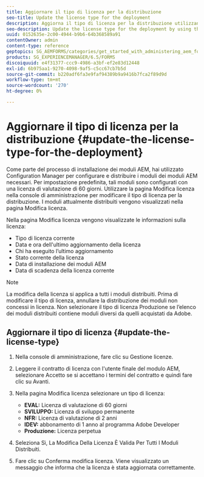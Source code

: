 ```yaml
---
title: Aggiornare il tipo di licenza per la distribuzione
seo-title: Update the license type for the deployment
description: Aggiorna il tipo di licenza per la distribuzione utilizzando la pagina Modifica licenza nella console di amministrazione.
seo-description: Update the license type for the deployment by using the Change License page in administration console.
uuid: 0152635e-2c00-4944-b9b6-64b368589a91
contentOwner: admin
content-type: reference
geptopics: SG_AEMFORMS/categories/get_started_with_administering_aem_forms_on_jee
products: SG_EXPERIENCEMANAGER/6.5/FORMS
discoiquuid: e4f31377-ccc9-4986-a3bf-ef2e83d12448
exl-id: 6b975aa1-9270-4098-9af5-c5cc67cb7b5d
source-git-commit: b220adf6fa3e9faf94389b9a9416b7fca2f89d9d
workflow-type: tm+mt
source-wordcount: '270'
ht-degree: 0%

---
```


# Aggiornare il tipo di licenza per la distribuzione {#update-the-license-type-for-the-deployment}

Come parte del processo di installazione dei moduli AEM, hai utilizzato Configuration Manager per configurare e distribuire i moduli dei moduli AEM necessari. Per impostazione predefinita, tali moduli sono configurati con una licenza di valutazione di 60 giorni. Utilizzare la pagina Modifica licenza nella console di amministrazione per modificare il tipo di licenza per la distribuzione. I moduli attualmente distribuiti vengono visualizzati nella pagina Modifica licenza.

Nella pagina Modifica licenza vengono visualizzate le informazioni sulla licenza:

* Tipo di licenza corrente
* Data e ora dell&#39;ultimo aggiornamento della licenza
* Chi ha eseguito l’ultimo aggiornamento
* Stato corrente della licenza
* Data di installazione dei moduli AEM
* Data di scadenza della licenza corrente

>[!NOTE]
>
>La modifica della licenza si applica a tutti i moduli distribuiti. Prima di modificare il tipo di licenza, annullare la distribuzione dei moduli non concessi in licenza. Non selezionare il tipo di licenza Produzione se l’elenco dei moduli distribuiti contiene moduli diversi da quelli acquistati da Adobe.

## Aggiornare il tipo di licenza {#update-the-license-type}

1. Nella console di amministrazione, fare clic su Gestione licenze.
1. Leggere il contratto di licenza con l&#39;utente finale del modulo AEM, selezionare Accetto se si accettano i termini del contratto e quindi fare clic su Avanti.
1. Nella pagina Modifica licenza selezionare un tipo di licenza:

   * **EVAL:** Licenza di valutazione di 60 giorni
   * **SVILUPPO:** Licenza di sviluppo permanente
   * **NFR:** Licenza di valutazione di 2 anni
   * **IDEV:** abbonamento di 1 anno al programma Adobe Developer
   * **Produzione:** Licenza perpetua

1. Seleziona Sì, La Modifica Della Licenza È Valida Per Tutti I Moduli Distribuiti.
1. Fare clic su Conferma modifica licenza. Viene visualizzato un messaggio che informa che la licenza è stata aggiornata correttamente.
